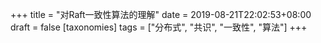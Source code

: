 +++
title = "对Raft一致性算法的理解"
date = 2019-08-21T22:02:53+08:00
draft = false
[taxonomies]
tags = ["分布式", "共识", "一致性", "算法"]
+++








